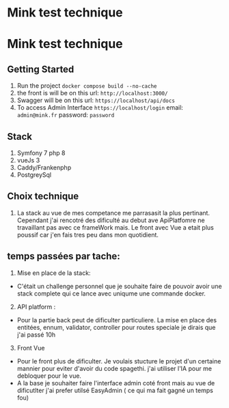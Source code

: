 # Mink test technique 
# Mink test technique 

## Getting Started

1. Run the project `docker compose build --no-cache`
2. the front is will be on this url: `http://localhost:3000/`
3. Swagger will be on this url: `https://localhost/api/docs`
4. To access Admin Interface `https://localhost/login`
    email: `admin@mink.fr`
    password: `password` 

## Stack

1. Symfony 7 php 8
2. vueJs 3
3. Caddy/Frankenphp
4. PostgreySql

## Choix technique 

1. La stack au vue de mes competance me parrasasit la plus pertinant.
Cependant j'ai rencotré des dificulté au debut ave ApiPlatfomre ne travaillant pas avec ce frameWork mais.
Le front avec Vue a etait plus poussif car j'en fais tres peu dans mon quotidient.

## temps passées par tache:

1. Mise en place de la stack:
 - C'était un challenge personnel que je souhaite faire de pouvoir avoir une stack complete qui ce lance avec uniqume une commande docker.
2. API platform :
 - Pour la partie back peut de dificulter particuliere.
 La mise en place des entitées, ennum, validator, controller pour routes speciale je dirais que j'ai passé 10h
3. Front Vue
 - Pour le front plus de dificulter. Je voulais stucture le projet d'un certaine mannier pour eviter d'avoir du code spagethi.
j'ai utiliser l'IA pour me debloquer pour le vue.
-  A la base je souhaiter faire l'interface admin coté front mais au vue de dificutlter j'ai prefer utilsé EasyAdmin ( ce qui ma fait gagné un temps fou)
 


